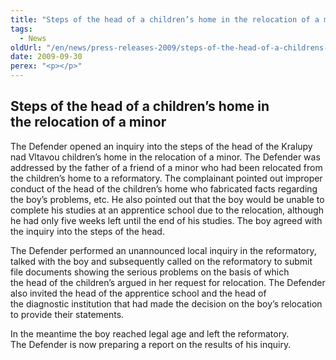 ```yaml
---
title: "Steps of the head of a children’s home in the relocation of a minor"
tags:
  - News
oldUrl: "/en/news/press-releases-2009/steps-of-the-head-of-a-childrens-home-in-the-relocation-of-a-minor/"
date: 2009-09-30
perex: "<p></p>"
---
```


<!-- imported from the old website -->

<h2 style="TEXT-INDENT: 0pt; TEXT-DECORATION: none" class="Nadpis1">Steps of the head of a children’s home in the relocation of a minor</h2><p class="Normln" style="TEXT-INDENT: 0pt">The Defender opened an inquiry into the steps of the head of the Kralupy nad Vltavou children’s home in the relocation of a minor. The Defender was addressed by the father of a friend of a minor who had been relocated from the children’s home to a reformatory. The complainant pointed out improper conduct of the head of the children’s home who fabricated facts regarding the boy’s problems, etc. He also pointed out that the boy would be unable to complete his studies at an apprentice school due to the relocation, although he had only five weeks left until the end of his studies. The boy agreed with the inquiry into the steps of the head.</p><p class="Normln" style="TEXT-INDENT: 0pt">The Defender performed an unannounced local inquiry in the reformatory, talked with the boy and subsequently called on the reformatory to submit file documents showing the serious problems on the basis of which the head of the children’s argued in her request for relocation. The Defender also invited the head of the apprentice school and the head of the diagnostic institution that had made the decision on the boy’s relocation to provide their statements.</p><p class="Normln" style="TEXT-INDENT: 0pt">In the meantime the boy reached legal age and left the reformatory. The Defender is now preparing a report on the results of his inquiry.</p><p class="Normln"> </p>
